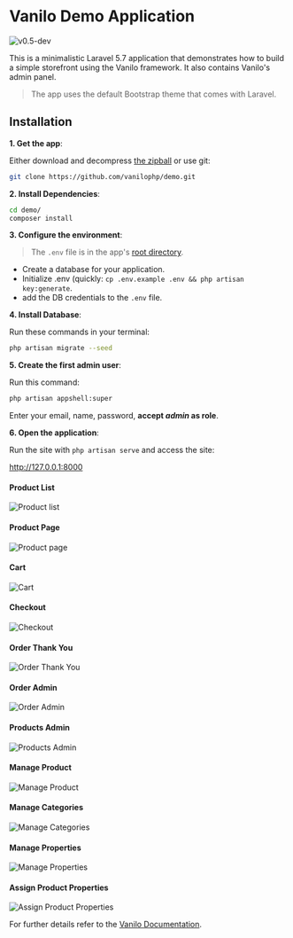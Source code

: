 # Vanilo Demo Application

![v0.5-dev](https://img.shields.io/badge/version-0.5--dev-orange.svg?style=flat-square)

This is a minimalistic Laravel 5.7 application that demonstrates how to build a simple storefront
using the Vanilo framework. It also contains Vanilo's admin panel.

> The app uses the default Bootstrap theme that comes with Laravel.

## Installation

**1. Get the app**:

Either download and decompress [the zipball](https://github.com/vanilophp/demo/archive/master.zip)
or use git:

```bash
git clone https://github.com/vanilophp/demo.git
```

**2. Install Dependencies**:

```bash
cd demo/
composer install
```

**3. Configure the environment**:

> The `.env` file is in the app's [root directory](https://laravel.com/docs/5.7/configuration#environment-configuration).

- Create a database for your application.
- Initialize .env (quickly: `cp .env.example .env && php artisan key:generate`.
- add the DB credentials to the `.env` file.

**4. Install Database**:

Run these commands in your terminal:

```bash
php artisan migrate --seed
```
**5. Create the first admin user**:

Run this command:

```bash
php artisan appshell:super
```
Enter your email, name, password, **accept _admin_ as role**.

**6. Open the application**:

Run the site with `php artisan serve` and access the site:

http://127.0.0.1:8000

#### Product List

![Product list](docs/ss05_01.png)

#### Product Page

![Product page](docs/ss05_02.png)

#### Cart

![Cart](docs/ss05_03.png)

#### Checkout

![Checkout](docs/ss05_04.png)

#### Order Thank You

![Order Thank You](docs/ss05_05.png)

#### Order Admin

![Order Admin](docs/ss05_06.png)

#### Products Admin

![Products Admin](docs/ss05_07.png)

#### Manage Product

![Manage Product](docs/ss05_08.png)

#### Manage Categories

![Manage Categories](docs/ss05_09.png)

#### Manage Properties

![Manage Properties](docs/ss05_10.png)

#### Assign Product Properties

![Assign Product Properties](docs/ss05_11.png)

For further details refer to the [Vanilo Documentation](https://vanilo.io/docs/).
